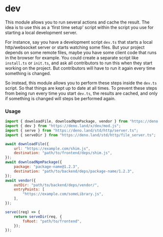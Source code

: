 # dev

This module allows you to run several actions and cache the result. The idea is to use this as a 'first time setup'
script within the script you use for starting a local development server.

For instance, say you have a development script `dev.ts` that starts a local http/websocket server or starts watching
some files. But your project depends on some remote files, maybe you have some client code that runs in the browser for
example. You could create a separate script like `install.ts` or `init.ts`, and ask all contributors to run this when
they start working on the project. But contributors will have to run it again every time something is changed.

So instead, this module allows you to perform these steps inside the `dev.ts` script. So that things are kept up to date
at all times. To prevent these steps from being run every time you start `dev.ts`, the results are cached, and only if
something is changed will steps be performed again.

### Usage

```js
import { downloadFile, downloadNpmPackage, vendor } from "https://deno.land/x/dev@v0.4.0/mod.js";
import { dev } from "https://deno.land/x/dev/mod.js";
import { serve } from "https://deno.land/std/http/server.ts";
import { serveDir } from "https://deno.land/std/http/file_server.ts";

await downloadFile({
	url: "https://example.com/shim.js",
	destination: "path/to/frontend/deps/shim.js",
});
await downloadNpmPackage({
	package: "package-name@1.2.3",
	destination: "path/to/backend/deps/package-name/1.2.3",
});
await vendor({
	outDir: "path/to/backend/deps/vendor/",
	entryPoints: [
		"https://example.com/someLibrary.js",
	],
});

serve((req) => {
	return serveDir(req, {
		fsRoot: "path/to/frontend",
	});
});
```

